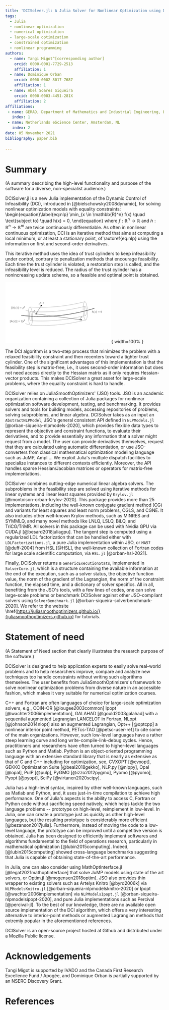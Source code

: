 ```yaml
---
title: 'DCISolver.jl: A Julia Solver for Nonlinear Optimization using Dynamic Control of Infeasibility'
tags:
  - Julia
  - nonlinear optimization
  - numerical optimization
  - large-scale optimization
  - constrained optimization
  - nonlinear programming
authors:
  - name: Tangi Migot^[corresponding author]
    orcid: 0000-0001-7729-2513
    affiliation: 1
  - name: Dominique Orban
    orcid: 0000-0002-8017-7687
    affiliation: 1
  - name: Abel Soares Siqueira
    orcid: 0000-0003-4451-281X
    affiliation: 2
affiliations:
 - name: GERAD, Department of Mathematics and Industrial Engineering, École Polytechnique, Montréal, QC, Canada.
   index: 1
 - name: Netherlands eScience Center, Amsterdam, NL
   index: 2
date: 05 November 2021
bibliography: paper.bib

---
```


# Summary
(A summary describing the high-level functionality and purpose of the software for a diverse, non-specialist audience.)

DCISolver.jl is a new Julia implementation of the Dynamic Control of Infeasibility (DCI), introduced in [@bielschowsky2008dynamic], for solving nonlinear optimization models
with equality constraints:
\begin{equation}\label{eq:nlp}
    \min_{x \in \mathbb{R}^n} f(x) \quad \text{subject to} \quad h(x) = 0,
\end{equation}
where  $f:\mathbb{R}^n \rightarrow \mathbb{R}$ and  $h:\mathbb{R}^n \rightarrow \mathbb{R}^m$ are twice continuously differentiable.
As often in nonlinear continuous optimization, DCI is an iterative method that aims at computing a local minimum, or at least a stationary point, of \autoref{eq:nlp} using the information on first and second-order derivatives.

This iterative method uses the idea of trust cylinders to keep infeasibility under control, contrary to penalization methods that encourage feasibility.
Each time the trust cylinder is violated, a restoration step is called, and the infeasibility level is reduced. 
The radius of the trust cylinder has a nonincreasing update scheme, so a feasible and optimal point is obtained.

![The step and the trust cylinders $C(\rho^k) := \{ x \in \mathbb{R}^n : \| h(x) \| \leq \rho^k \}$.  $x^k_c$ satisfies  $\|h(x^k_c)\| \leq \rho^k$, while  $x^k$ satisfies $\|h(x^k)\| \leq 2\rho^k$.](trust_cylinder_improved.png){ width=100% }

The DCI algorithm is a two-step process that minimizes the problem with a relaxed feasibility constraint and then recenters toward a tighter trust cylinder. One of the significant advantages of this implementation is that the feasibility step is matrix-free, i.e., it uses second-order information but does not need access directly to the Hessian matrix as it only requires Hessian-vector products. This makes DCISolver a great asset for large-scale problems, where the equality constraint is hard to handle.

DCISolver relies on JuliaSmoothOptimizers' (JSO) tools. JSO is an academic organization containing a collection of Julia packages for nonlinear optimization software development, testing, and benchmarking. It provides solvers and tools for building models, accessing repositories of problems, solving subproblems, and linear algebra. DCISolver takes as an input an `AbstractNLPModel`, JSO's general consistent API defined in `NLPModels.jl` [@orban-siqueira-nlpmodels-2020], which provides flexible data types to represent the objective and constraint functions, to evaluate their derivatives, and to provide essentially any information that a solver might request from a model. The user can provide derivatives themselves, request that they are calculated using automatic differentiation, or use JSO-converters from classical mathematical optimization modeling language such as JuMP, Ampl ... We exploit Julia's multiple dispatch facilities to specialize instances to different contexts efficiently. Moreover, the API handles sparse Hessian/Jacobian matrices or operators for matrix-free implementations.

DCISolver combines cutting-edge numerical linear algebra solvers. The subproblems in the feasibility step are solved using iterative methods for linear systems and linear least squares provided by `Krylov.jl` [@montoison-orban-krylov-2020].
This package provides more than 25 implementations, including the well-known conjugate gradient method (CG) and variants for least squares and least norm problems, CGLS, and CGNE. It also includes other well-known Krylov methods, such as MINRES and SYMMLQ, and many novel methods like LNLQ, LSLQ, BiLQ, and TriCG/TriMR. All solvers in this package can be used with Nvidia GPU via CUDA.jl [@besard2018juliagpu]. The tangent step is computed using a regularized LDL factorization that can be handled either with `LDLFactorizations.jl`, a pure Julia implementation within JSO, or `MA57` [@duff-2004] from HSL [@HSL], the well-known collection of Fortran codes for large scale scientific computation, via `HSL.jl` [@orban-hsl-2021].

Finally, DCISolver returns a `GenericExecutionStats`, implemented in `SolverCore.jl`, which is a structure containing the available information at the end of the execution, such as a solver status, the objective function value, the norm of the gradient of the Lagrangian, the norm of the constraint function, the elapsed time, and a dictionary of solver specifics. All in all, benefiting from the JSO's tools, with a few lines of codes, one can solve large-scale problems or benchmark DCISolver against other JSO-compliant solvers using `SolverBenchmark.jl` [@orban-siqueira-solverbenchmark-2020].
We refer to the website \href{https://juliasmoothoptimizers.github.io/}{juliasmoothoptimizers.github.io} for tutorials.

# Statement of need
(A Statement of Need section that clearly illustrates the research purpose of the software.)

DCISolver is designed to help application experts to easily solve real-world problems and to help researchers improve, compare and analyze new techniques too handle constraints without writing such algorithms themselves.
The user benefits from JuliaSmoothOptimizers's framework to solve nonlinear optimization problems from diverse nature in an accessible fashion, which makes it very suitable for numerical optimization courses.

C++ and Fortran are often languages of choice for large-scale optimization solvers, e.g., COIN-OR [@lougee2003common] Ipopt [@wachter2006implementation], GALAHAD [@gould2003galahad] with a sequential augmented Lagrangian LANCELOT in Fortran, NLopt [@johnson2014nlopt] also an augmented Lagrangian, Opt++ [@optcpp] a nonlinear interior point method, PETcs-TAO [@petsc-user-ref] to cite some of the main organizations. However, such low-level languages have a rather steep learning curve and long write-compile-link-debug cycles.
Hence, practitioners and researchers have often turned to higher-level languages such as Python and Matlab.
Python is an object-oriented programming language with an extensive 
standard library that is nearly as extensive as that of C and C++ including for optimization, see, CVXOPT [@cvxopt], GEKKO Optimization Suite [@beal2018gekko], NLP.py [@nlppy], Opal [@opal], PulP [@pulp], PyGMO [@izzo2012pygmo], Pyomo [@pyomo], Pyopt [@pyopt], SciPy [@virtanen2020scipy].

Julia has a high-level syntax, inspired by other well-known languages, such as Matlab and Python, and, it uses just-in-time compilation to achieve high performance.
One of Julia's aspects is the ability to access C, Fortran or Python code without sacrificing speed natively, which helps tackle the two language problems -- prototype on high-level, reimplement in low-level.
In Julia, one can create a prototype just as quickly as other high-level languages, but the resulting prototype is considerably more efficient [@bezanson2017julia].
Furthermore, instead of moving the code to a low-level language, the prototype can be improved until a competitive version is obtained.
Julia has been designed to efficiently implement softwares and algorithms fundamental to the field of operations research, particularly in mathematical optimization [@lubin2015computing]. Indeed, [@lubin2015computing] showed cross-language benchmarks suggesting that Julia is capable of obtaining state-of-the-art performance.

In Julia, one can also consider using MathOptInterface.jl [@legat2021mathoptinterface] that solve JuMP models using state of the art solvers, or Optim.jl [@mogensen2018optim]. JSO also provides thin wrapper to existing solvers such as Artelys Knitro [@byrd2006k] via `NLPModelsKnitro.jl` [@orban-siqueira-nlpmodelsknitro-2020] or Ipopt [@wachter2006implementation] via `NLPModelsIpopt.jl` [@orban-siqueira-nlpmodelsipopt-2020], and pure Julia implementations such as Percival [@percival-jl].
To the best of our knowledge, there are no available open source implementation of the DCI algorithm, which offers a very interesting alternative to interior-point methods or augmented Lagrangian methods that extremly popular in the aforementioned references.

DCISolver is an open-source project hosted at Github and distributed under a Mozilla Public license.

# Acknowledgements

Tangi Migot is supported by IVADO and the Canada First Research Excellence Fund / Apogée,
and Dominique Orban is partially supported by an NSERC Discovery Grant.

# References
